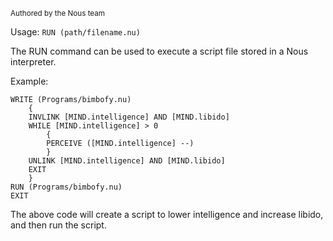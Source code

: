 <sub>Authored by the Nous team</sub>

Usage: `RUN (path/filename.nu)`

The RUN command can be used to execute a script file stored in a Nous interpreter.

Example:
```
WRITE (Programs/bimbofy.nu)
    {
    INVLINK [MIND.intelligence] AND [MIND.libido]
    WHILE [MIND.intelligence] > 0
        {
        PERCEIVE ([MIND.intelligence] --)
        }
    UNLINK [MIND.intelligence] AND [MIND.libido]
    EXIT
    }
RUN (Programs/bimbofy.nu)
EXIT
```

The above code will create a script to lower intelligence and increase libido, and then run the script.